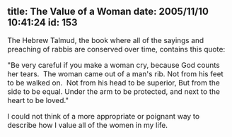 title: The Value of a Woman
date: 2005/11/10 10:41:24
id: 153
---
<font size="2">

<font size="3">The Hebrew Talmud, the book where all of the sayings and preaching of rabbis are conserved over time, contains this quote:

<font size="3">"Be very careful if you make a woman cry, because God counts her tears.  The woman came out of a man's rib. Not from his feet to be walked on.  Not from his head to be superior, But from the side to be equal. Under the arm to be protected, and next to the heart to be loved."

<font size="3">I could not think of a more appropriate or poignant way to describe how I value all of the women in my life.

